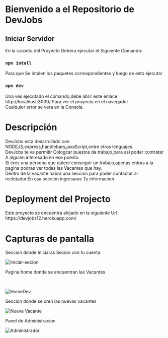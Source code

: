 # Bienvenido a el Repositorio de  DevJobs

<h2> Iniciar Servidor</h2>

<div>
<p>En la carpeta del Proyecto Debera ejecutar el Siguiente Comando:</p>

### `npm intall`
<p>Para que Se intalen los paquetes correspondientes y luego de esto ejecutar</p>

### `npm dev`
<p>Una ves ejecutado el comando,debe abrir este enlace  http://localhost:3000/ Para ver el proyecto en el navegador<br>
Cualquier error se vera en la Consola.</p>
</div>

 # Descripción
 DevJobs esta desarrollado con NODEJS,express,handlebars,javaScript,entre otros lenguajes.<br>
 DevJobs te va permitir  Cologcar  puestos de trabajo,para asi poder contratar A alguien interesado en ese puesto.<br>
 Si eres una persona que quiere conseguir un trabajo,apenas entras a la pagina podras ver todas las Vacantes que hay.<br>
 Dentro de la vacante habra una seccion para poder contactar al reclutador.En esa seccion ingresaras Tu informacion.

 #  Deployment del Projecto
 <p>Este proyecto se encuentra alojado en la siguiente Url : https://devjobs12.herokuapp.com/</p>

#  Capturas de pantalla
 
 Seccion donde Iniciaras Secion con tu cuenta 
 <br>

 ![Iniciar-secion](https://user-images.githubusercontent.com/101843254/159141684-b8c77eb8-3559-4f0f-9d55-c2086a425077.png)

<p>Pagina home donde se encuentran las Vacantes</p>
 <br>

![HomeDev](https://user-images.githubusercontent.com/101843254/159140937-9807b59a-42df-49dc-bc9f-498ef5b76280.png)

Seccion donde se cren las nuevas vacantes
 <br>

![Nueva Vacante](https://user-images.githubusercontent.com/101843254/159141696-6cfa16e4-a0e0-4972-bbfa-9092feb211bc.png)

Panel de Administracion
 <br>

![Administrador](https://user-images.githubusercontent.com/101843254/159141698-656e5b45-52dd-43b7-83d9-cfbd6faaf272.png)
